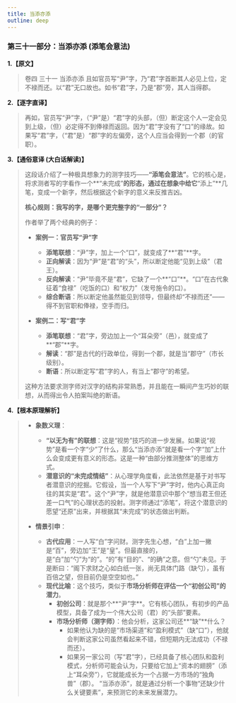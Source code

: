 ```yaml
---
title: 当添亦添
outline: deep
---
```

  
### **第三十一部分：当添亦添 (添笔会意法)**

**1.【原文】**
> 卷四 三十一 当添亦添
> 且如官员写“尹”字，乃“君”字首断其人必见上位，定不禄而还。以“君”无口故也。如书“君”字，乃是“郡”旁，其人当得郡。

**2.【逐字直译】**
> 再如，官员写“尹”字，（“尹”是）“君”字的头部，（但）断定这个人一定会见到上级，（但）必定得不到俸禄而返回。因为“君”字没有了“口”的缘故。如果写“君”字，（“君”是）“郡”字的左偏旁，这个人应当会得到一个郡（的官职）。

**3.【通俗意译 (大白话解读)】**
> 这段话介绍了一种极具想象力的测字技巧——**“添笔会意法”**。它的核心是，将求测者写的字看作一个**“未完成”**的形态，通过在想象中给它**“添上”**几笔，变成一个新字，然后根据这个新字的意义来反推吉凶。
> 
> **核心规则：我写的字，是哪个更完整字的“一部分”？**
> 
> 作者举了两个经典的例子：
> 
> *   **案例一：官员写“尹”字**
>     *   **添笔联想**：“尹”字，加上一个“口”，就变成了**“君”**字。
>     *   **正向解读**：因为“尹”是“君”的“头”，所以断定他能“见到上级”（君王）。
>     *   **反向解读**：“尹”毕竟不是“君”，它缺了一个**“口”**。“口”在古代象征着“食禄”（吃饭的口）和“权力”（发号施令的口）。
>     *   **综合断语**：所以断定他虽然能见到领导，但最终却“不禄而还”——得不到官职和俸禄，空手而归。
> 
> *   **案例二：写“君”字**
>     *   **添笔联想**：“君”字，旁边加上一个“耳朵旁”（邑），就变成了**“郡”**字。
>     *   **解读**：“郡”是古代的行政单位，得到一个郡，就是当“郡守”（市长级别）。
>     *   **断语**：所以断定写“君”字的人，有当上“郡守”的希望。
> 
> 这种方法要求测字师对汉字的结构非常熟悉，并且能在一瞬间产生巧妙的联想，从而得出令人拍案叫绝的断语。

**4.【根本原理解析】**
> *   **象数义理**：
>     *   **“以无为有”的联想**：这是“视势”技巧的进一步发展。如果说“视势”是看一个字“少”了什么，那么“当添亦添”就是看一个字“加”上什么会变成更有意义的形态。这是一种“由部分推测整体”的思维方式。
>     *   **潜意识的“未完成情结”**：从心理学角度看，此法依然是基于对书写者潜意识的挖掘。它假设，当一个人写下“尹”字时，他内心真正向往的其实是“君”。这个“尹”字，就是他潜意识中那个“想当君王但还差一口气”的心理状态的投射。测字师通过“添笔”，将这个潜意识的愿望“还原”出来，并根据其“未完成”的状态做出判断。
> 
> *   **情景引申**：
>     *   **古代应用**：一人写“白”字问财。测字先生心想，“白”上加一撇是“百”，旁边加“王”是“皇”。但最直接的，是“白”加“勺”为“的”。“的”有“目的”、“的确”之意。但“勺”未见。于是断曰：“阁下求财之心如白纸一张，尚无具体门路（缺勺），虽有百倍之望，但目前仍是空空如也。”
>     *   **现代比喻**：这个技巧，类似于**市场分析师在评估一个“初创公司”的潜力**。
>         *   **初创公司**：就是那个**“尹”字**。它有核心团队，有初步的产品模型，具备了成为一个伟大公司（君）的“头部”要素。
>         *   **市场分析师（测字师）**：他会分析，这家公司还**“缺”**什么？
>             *   如果他认为缺的是“市场渠道”和“盈利模式”（缺“口”），他就会判断这家公司虽然看起来不错，但短期内无法成功（不禄而还）。
>             *   如果另一家公司（写“君”字），已经具备了核心团队和盈利模式，分析师可能会认为，只要给它加上“资本的翅膀”（添上“耳朵旁”），它就能成长为一个占据一方市场的“独角兽”（郡）。
>         “当添亦添”，就是通过分析一个事物“还缺少什么关键要素”，来预测它的未来发展潜力。
